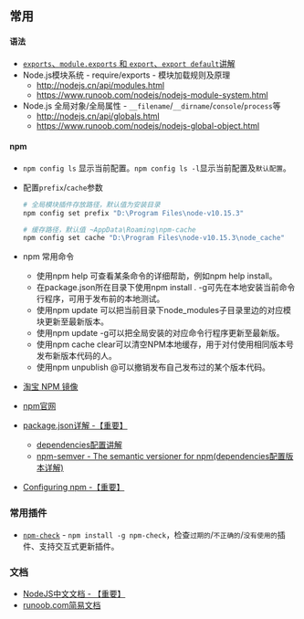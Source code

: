## 常用

#### 语法

* [`exports`、`module.exports` 和 `export`、`export default`讲解](https://juejin.im/post/597ec55a51882556a234fcef)
* Node.js模块系统 - require/exports - 模块加载规则及原理
    * http://nodejs.cn/api/modules.html
    * https://www.runoob.com/nodejs/nodejs-module-system.html
* Node.js 全局对象/全局属性 - `__filename`/`__dirname`/`console`/`process`等
    * http://nodejs.cn/api/globals.html
    * https://www.runoob.com/nodejs/nodejs-global-object.html


#### npm

* `npm config ls` 显示当前配置。`npm config ls -l`显示当前配置及`默认配置`。

* 配置`prefix`/`cache`参数

  ```bash
  # 全局模块插件存放路径，默认值为安装目录
  npm config set prefix "D:\Program Files\node-v10.15.3"
  
  # 缓存路径，默认值 ~AppData\Roaming\npm-cache
  npm config set cache "D:\Program Files\node-v10.15.3\node_cache"
  ```

* npm 常用命令
  
  * 使用npm help <command>可查看某条命令的详细帮助，例如npm help install。
  * 在package.json所在目录下使用npm install . -g可先在本地安装当前命令行程序，可用于发布前的本地测试。
  * 使用npm update <package>可以把当前目录下node_modules子目录里边的对应模块更新至最新版本。
  * 使用npm update <package> -g可以把全局安装的对应命令行程序更新至最新版。
  * 使用npm cache clear可以清空NPM本地缓存，用于对付使用相同版本号发布新版本代码的人。
  * 使用npm unpublish <package>@<version>可以撤销发布自己发布过的某个版本代码。

* [淘宝 NPM 镜像](http://npm.taobao.org/)

* [npm官网](https://docs.npmjs.com/)
* [package.json详解 -【重要】](https://docs.npmjs.com/files/package.json.html)
  * [dependencies配置讲解](https://docs.npmjs.com/files/package.json.html#dependencies)
  * [npm-semver - The semantic versioner for npm(dependencies配置版本详解)](https://docs.npmjs.com/misc/semver.html)
* [Configuring npm -【重要】](https://docs.npmjs.com/cli-documentation/files)

### 常用插件

* [`npm-check`](https://www.npmjs.com/package/npm-check) - `npm install -g npm-check`，检查`过期的`/`不正确的`/`没有使用的`插件、支持交互式更新插件。


### 文档

* [NodeJS中文文档 - 【重要】](http://nodejs.cn/api/util.html)
* [runoob.com简易文档](https://www.runoob.com/nodejs/nodejs-http-server.html)
